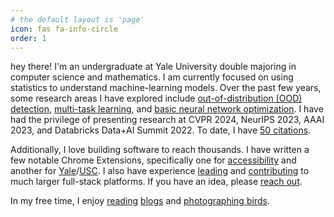 ```yaml
---
# the default layout is 'page'
icon: fas fa-info-circle
order: 1
---
```


hey there! I'm an undergraduate at Yale University double majoring in computer science and
mathematics. I am currently focused on using statistics to understand machine-learning models. Over the past few years, some research areas I
have explored include [out-of-distribution (OOD) detection](https://arxiv.org/pdf/2401.10176), [multi-task learning](https://arxiv.org/abs/2211.12999), and
[basic neural network optimization](https://arxiv.org/abs/2401.00186). I have had the privilege of presenting research at CVPR 2024, NeurIPS 2023, AAAI 2023, and Databricks Data+AI Summit 2022. To date, I have [50 citations](https://scholar.google.com/citations?view_op=list_works&hl=en&hl=en&user=UKAB_04AAAAJ).

Additionally, I love building software to reach thousands. I have written a few notable Chrome Extensions, specifically one for [accessibility](https://chromewebstore.google.com/detail/genalt-generate-ai-altern/ekbmkapnmnhhgfmjdnchgmcfggibebnn?pli=1) and another for [Yale](https://chromewebstore.google.com/detail/yale-hospitality-wrapped/idodopjdnfehepljegmmmkgbelpogple)/[USC](https://dailytrojan.com/2025/02/20/students-launch-usc-hospitality-wrapped/). I also have experience [leading](/notes/lhsjobshadow.pdf) and [contributing](https://alphaxiv.org) to much larger full-stack platforms. If you have an idea, please [reach out](mailto:anish.lakkapragada@yale.edu).

In my free time, I enjoy [reading](https://suzyahyah.github.io) [blogs](https://jiha-kim.github.io) and [photographing birds](https://unsplash.com/@anishlk).

<!-- 
> Add Markdown syntax content to file `_tabs/about.md`{: .filepath } and it will show up on this page.
{: .prompt-tip } -->
